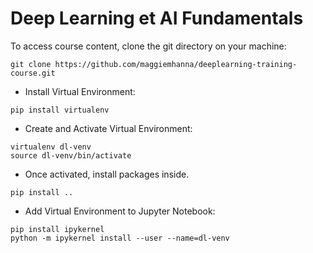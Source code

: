# Deep Learning et AI Fundamentals

To access course content, clone the git directory on your machine:

``` 
git clone https://github.com/maggiemhanna/deeplearning-training-course.git
``` 

* Install Virtual Environment:

```
pip install virtualenv
```

* Create and Activate Virtual Environment: 

``` 
virtualenv dl-venv 
source dl-venv/bin/activate
``` 

* Once activated, install packages inside.

``` 
pip install ..
``` 

* Add Virtual Environment to Jupyter Notebook: 

``` 
pip install ipykernel
python -m ipykernel install --user --name=dl-venv
``` 
